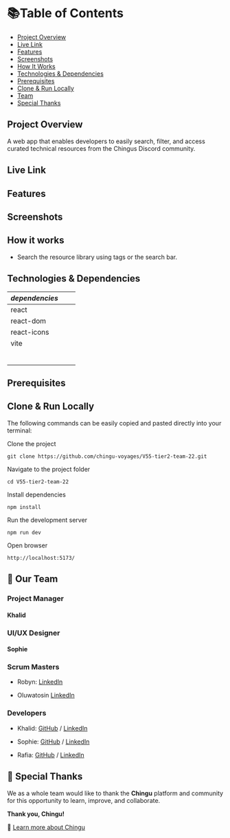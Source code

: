 # 📚Table of Contents

- [Project Overview](#project-overview)
- [Live Link](#live-site)
- [Features](#features)
- [Screenshots](#screenshots)
- [How It Works](#how-it-works)
- [Technologies & Dependencies](#technologies--dependencies-used)
- [Prerequisites](#prerequisites)
- [Clone & Run Locally](#clone--run-locally)
- [Team](#our-team)
- [Special Thanks](#special-thanks)


## Project Overview

A web app that enables developers to easily search, filter, and access curated technical resources from the Chingus Discord community.

## Live Link

## Features

## Screenshots

## How it works

- Search the resource library using tags or the search bar.

## Technologies & Dependencies

|***dependencies***  |                 |                  |
|--------------------|-----------------|------------------|
| react              |                 |                  |
| react-dom          |                 |                  |
| react-icons        |                 |                  |
| vite               |                 |                  |
|                    |                 |                  |
|                    |                 |                  |
|                    |                 |                  |
|                    |                 |                  |
|                    |                 |                  |
|                    |                 |                  |


## Prerequisites

## Clone & Run Locally

The following commands can be easily copied and pasted directly into your terminal:

Clone the project

```git clone https://github.com/chingu-voyages/V55-tier2-team-22.git```

Navigate to the project folder

```cd V55-tier2-team-22```

Install dependencies

```npm install```

Run the development server

```npm run dev```

Open browser

```http://localhost:5173/```


## 👥 Our Team

### Project Manager

####  Khalid

### UI/UX Designer

#### Sophie

### Scrum Masters

- Robyn: [LinkedIn](https://www.linkedin.com/in/robyn-joynt/)

- Oluwatosin [LinkedIn](https://www.linkedin.com/in/oluwatosin-awoniyi-8a48228a/)

### Developers

- Khalid: [GitHub](https://github.com/volumia) / [LinkedIn](https://www.linkedin.com/in/khalid-khogali/)

- Sophie: [GitHub](https://github.com/zofienora) / [LinkedIn](https://www.linkedin.com/in/sophie-nora-keil/)

- Rafia: [GitHub](https://github.com/rafia-farooq) / [LinkedIn](https://www.linkedin.com/in/rafia-farooq/)

## 🙏 Special Thanks

We as a whole team would like to thank the **Chingu** platform and community for this opportunity to learn, improve, and collaborate.

**Thank you, Chingu!**

🔗 [Learn more about Chingu](https://www.chingu.io/)